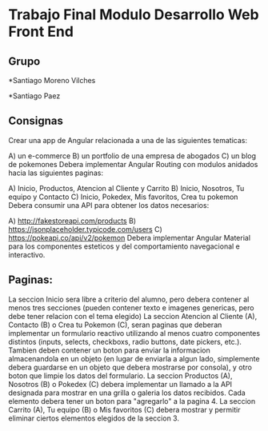 # Trabajo Final Modulo Desarrollo Web Front End

## Grupo
  *Santiago Moreno Vilches
  
  *Santiago Paez
  
## Consignas

Crear una app de Angular relacionada a una de las siguientes tematicas:

A) un e-commerce
B) un portfolio de una empresa de abogados
C) un blog de pokemones
Debera implementar Angular Routing con modulos anidados hacia las siguientes paginas:

A) Inicio, Productos, Atencion al Cliente y Carrito
B) Inicio, Nosotros, Tu equipo y Contacto
C) Inicio, Pokedex, Mis favoritos, Crea tu pokemon
Debera consumir una API para obtener los datos necesarios:

A) http://fakestoreapi.com/products
B) https://jsonplaceholder.typicode.com/users
C) https://pokeapi.co/api/v2/pokemon
Debera implementar Angular Material para los componentes esteticos y del comportamiento navegacional e interactivo.

## Paginas:

La seccion Inicio sera libre a criterio del alumno, pero debera contener al menos tres secciones (pueden contener texto e imagenes genericas, pero debe tener relacion con el tema elegido)
La seccion Atencion al Cliente (A), Contacto (B) o Crea tu Pokemon (C), seran paginas que deberan implementar un formulario reactivo utilizando al menos cuatro componentes distintos (inputs, selects, checkboxs, radio buttons, date pickers, etc.). Tambien deben contener un boton para enviar la informacion almacenandola en un objeto (en lugar de enviarla a algun lado, simplemente debera guardarse en un objeto que debera mostrarse por consola), y otro boton que limpie los datos del formulario.
La seccion Productos (A), Nosotros (B) o Pokedex (C) debera implementar un llamado a la API designada para mostrar en una grilla o galeria los datos recibidos. Cada elemento debera tener un boton para "agregarlo" a la pagina 4.
La seccion Carrito (A), Tu equipo (B) o Mis favoritos (C) debera mostrar y permitir eliminar ciertos elementos elegidos de la seccion 3.
